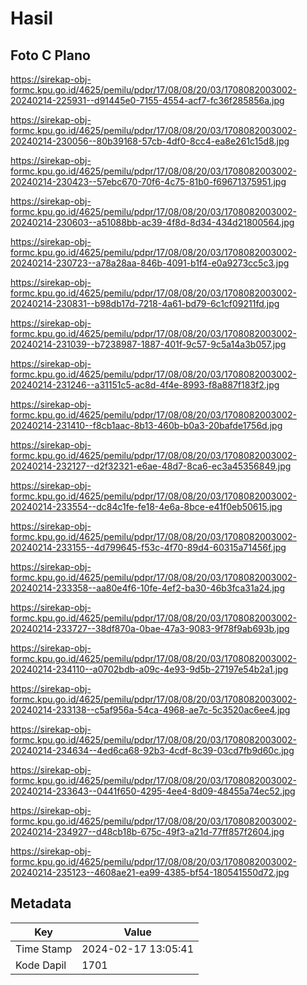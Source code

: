 # Hasil

## Foto C Plano

https://sirekap-obj-formc.kpu.go.id/4625/pemilu/pdpr/17/08/08/20/03/1708082003002-20240214-225931--d91445e0-7155-4554-acf7-fc36f285856a.jpg

https://sirekap-obj-formc.kpu.go.id/4625/pemilu/pdpr/17/08/08/20/03/1708082003002-20240214-230056--80b39168-57cb-4df0-8cc4-ea8e261c15d8.jpg

https://sirekap-obj-formc.kpu.go.id/4625/pemilu/pdpr/17/08/08/20/03/1708082003002-20240214-230423--57ebc670-70f6-4c75-81b0-f69671375951.jpg

https://sirekap-obj-formc.kpu.go.id/4625/pemilu/pdpr/17/08/08/20/03/1708082003002-20240214-230603--a51088bb-ac39-4f8d-8d34-434d21800564.jpg

https://sirekap-obj-formc.kpu.go.id/4625/pemilu/pdpr/17/08/08/20/03/1708082003002-20240214-230723--a78a28aa-846b-4091-b1f4-e0a9273cc5c3.jpg

https://sirekap-obj-formc.kpu.go.id/4625/pemilu/pdpr/17/08/08/20/03/1708082003002-20240214-230831--b98db17d-7218-4a61-bd79-6c1cf09211fd.jpg

https://sirekap-obj-formc.kpu.go.id/4625/pemilu/pdpr/17/08/08/20/03/1708082003002-20240214-231039--b7238987-1887-401f-9c57-9c5a14a3b057.jpg

https://sirekap-obj-formc.kpu.go.id/4625/pemilu/pdpr/17/08/08/20/03/1708082003002-20240214-231246--a31151c5-ac8d-4f4e-8993-f8a887f183f2.jpg

https://sirekap-obj-formc.kpu.go.id/4625/pemilu/pdpr/17/08/08/20/03/1708082003002-20240214-231410--f8cb1aac-8b13-460b-b0a3-20bafde1756d.jpg

https://sirekap-obj-formc.kpu.go.id/4625/pemilu/pdpr/17/08/08/20/03/1708082003002-20240214-232127--d2f32321-e6ae-48d7-8ca6-ec3a45356849.jpg

https://sirekap-obj-formc.kpu.go.id/4625/pemilu/pdpr/17/08/08/20/03/1708082003002-20240214-233554--dc84c1fe-fe18-4e6a-8bce-e41f0eb50615.jpg

https://sirekap-obj-formc.kpu.go.id/4625/pemilu/pdpr/17/08/08/20/03/1708082003002-20240214-233155--4d799645-f53c-4f70-89d4-60315a71456f.jpg

https://sirekap-obj-formc.kpu.go.id/4625/pemilu/pdpr/17/08/08/20/03/1708082003002-20240214-233358--aa80e4f6-10fe-4ef2-ba30-46b3fca31a24.jpg

https://sirekap-obj-formc.kpu.go.id/4625/pemilu/pdpr/17/08/08/20/03/1708082003002-20240214-233727--38df870a-0bae-47a3-9083-9f78f9ab693b.jpg

https://sirekap-obj-formc.kpu.go.id/4625/pemilu/pdpr/17/08/08/20/03/1708082003002-20240214-234110--a0702bdb-a09c-4e93-9d5b-27197e54b2a1.jpg

https://sirekap-obj-formc.kpu.go.id/4625/pemilu/pdpr/17/08/08/20/03/1708082003002-20240214-233138--c5af956a-54ca-4968-ae7c-5c3520ac6ee4.jpg

https://sirekap-obj-formc.kpu.go.id/4625/pemilu/pdpr/17/08/08/20/03/1708082003002-20240214-234634--4ed6ca68-92b3-4cdf-8c39-03cd7fb9d60c.jpg

https://sirekap-obj-formc.kpu.go.id/4625/pemilu/pdpr/17/08/08/20/03/1708082003002-20240214-233643--0441f650-4295-4ee4-8d09-48455a74ec52.jpg

https://sirekap-obj-formc.kpu.go.id/4625/pemilu/pdpr/17/08/08/20/03/1708082003002-20240214-234927--d48cb18b-675c-49f3-a21d-77ff857f2604.jpg

https://sirekap-obj-formc.kpu.go.id/4625/pemilu/pdpr/17/08/08/20/03/1708082003002-20240214-235123--4608ae21-ea99-4385-bf54-180541550d72.jpg


## Metadata

| Key        | Value               |
| ---------- | ------------------- |
| Time Stamp | 2024-02-17 13:05:41 |
| Kode Dapil | 1701                |



